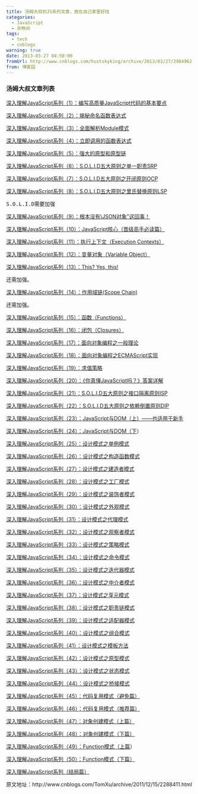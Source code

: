 ```yaml
---
title: 汤姆大叔的JS系列文章，放在自己家里好找
categories:
  - JavaScript
  - 杂物间
tags:
  - tech
  - cnblogs
warning: true
date: 2013-03-27 04:58:00
fromUrl: http://www.cnblogs.com/hustskyking/archive/2013/03/27/2984962.html
from: 博客园
---
```



<h3>汤姆大叔文章列表</h3>
<p><a href="http://www.cnblogs.com/TomXu/archive/2011/12/28/2286877.html" target="_blank">深入理解JavaScript系列（1）：编写高质量JavaScript代码的基本要点</a></p>
<p><a href="http://www.cnblogs.com/TomXu/archive/2011/12/29/2290308.html" target="_blank">深入理解JavaScript系列（2）：揭秘命名函数表达式</a></p>
<p><a href="http://www.cnblogs.com/TomXu/archive/2011/12/30/2288372.html" target="_blank">深入理解JavaScript系列（3）：全面解析Module模式</a></p>
<p><a href="http://www.cnblogs.com/TomXu/archive/2011/12/31/2289423.html" target="_blank">深入理解JavaScript系列（4）：立即调用的函数表达式</a></p>
<p><a href="http://www.cnblogs.com/TomXu/archive/2012/01/05/2305453.html" target="_blank">深入理解JavaScript系列（5）：强大的原型和原型链</a></p>
<p><a href="http://www.cnblogs.com/TomXu/archive/2012/01/06/2305513.html" target="_blank">深入理解JavaScript系列（6）：S.O.L.I.D五大原则之单一职责SRP</a></p>
<p><a href="http://www.cnblogs.com/TomXu/archive/2012/01/09/2306329.html" target="_blank">深入理解JavaScript系列（7）：S.O.L.I.D五大原则之开闭原则OCP</a></p>
<p><a href="http://www.cnblogs.com/TomXu/archive/2012/01/10/2310244.html" target="_blank">深入理解JavaScript系列（8）：S.O.L.I.D五大原则之里氏替换原则LSP</a></p>
<div class="cnblogs_Highlighter">
<pre class="brush:javascript;gutter:false;">S.O.L.I.D需要加强</pre>
</div>
<p><a href="http://www.cnblogs.com/TomXu/archive/2012/01/11/2311956.html" target="_blank">深入理解JavaScript系列（9）：根本没有\JSON对象"这回事！</a></p>
<p><a href="http://www.cnblogs.com/TomXu/archive/2012/01/12/2308594.html" target="_blank">深入理解JavaScript系列（10）：JavaScript核心（晋级高手必读篇）</a></p>
<p><a href="http://www.cnblogs.com/TomXu/archive/2012/01/13/2308101.html" target="_blank">深入理解JavaScript系列（11）：执行上下文（Execution Contexts）</a></p>
<p><a href="http://www.cnblogs.com/TomXu/archive/2012/01/16/2309728.html" target="_blank">深入理解JavaScript系列（12）：变量对象（Variable Object）</a></p>
<p><a href="http://www.cnblogs.com/TomXu/archive/2012/01/17/2310479.html" target="_blank">深入理解JavaScript系列（13）：This? Yes, this!</a></p>
<div class="cnblogs_Highlighter">
<pre class="brush:javascript;gutter:false;">还需加强。</pre>
</div>
<p><a href="http://www.cnblogs.com/TomXu/archive/2012/01/18/2312463.html" target="_blank">深入理解JavaScript系列（14）：作用域链(Scope Chain)</a></p>
<div class="cnblogs_Highlighter">
<pre class="brush:javascript;gutter:false;">还需加强。</pre>
</div>
<p><a href="http://www.cnblogs.com/TomXu/archive/2012/01/30/2326372.html" target="_blank">深入理解JavaScript系列（15）：函数（Functions）</a></p>
<p><a href="http://www.cnblogs.com/TomXu/archive/2012/01/31/2330252.html" target="_blank">深入理解JavaScript系列（16）：闭包（Closures）</a></p>
<p><a href="http://www.cnblogs.com/TomXu/archive/2012/02/03/2330295.html" target="_blank">深入理解JavaScript系列（17）：面向对象编程之一般理论</a></p>
<p><a href="http://www.cnblogs.com/TomXu/archive/2012/02/06/2330609.html" target="_blank">深入理解JavaScript系列（18）：面向对象编程之ECMAScript实现</a></p>
<p><a href="http://www.cnblogs.com/TomXu/archive/2012/02/08/2341439.html" target="_blank">深入理解JavaScript系列（19）：求值策略</a></p>
<p><a href="http://www.cnblogs.com/TomXu/archive/2012/02/10/2342098.html" target="_blank">深入理解JavaScript系列（20）：《你真懂JavaScript吗？》答案详解</a></p>
<p><a href="http://www.cnblogs.com/TomXu/archive/2012/02/14/2330137.html" target="_blank">深入理解JavaScript系列（21）：S.O.L.I.D五大原则之接口隔离原则ISP</a></p>
<p><a href="http://www.cnblogs.com/TomXu/archive/2012/02/15/2330143.html" target="_blank">深入理解JavaScript系列（22）：S.O.L.I.D五大原则之依赖倒置原则DIP</a></p>
<p><a href="http://www.cnblogs.com/TomXu/archive/2012/02/16/2351331.html" target="_blank">深入理解JavaScript系列（23）：JavaScript与DOM（上）&mdash;&mdash;也适用于新手</a></p>
<p><a href="http://www.cnblogs.com/TomXu/archive/2012/02/17/2351938.html" target="_blank">深入理解JavaScript系列（24）：JavaScript与DOM（下</a>）</p>
<p><a href="http://www.cnblogs.com/TomXu/archive/2012/02/20/2352817.html" target="_blank">深入理解JavaScript系列（25）：设计模式之单例模式</a></p>
<p><a href="http://www.cnblogs.com/TomXu/archive/2012/02/21/2352994.html" target="_blank">深入理解JavaScript系列（26）：设计模式之构造函数模式</a></p>
<p><a href="http://www.cnblogs.com/TomXu/archive/2012/02/22/2353341.html" target="_blank">深入理解JavaScript系列（27）：设计模式之建造者模式</a></p>
<p><a href="http://www.cnblogs.com/TomXu/archive/2012/02/23/2353389.html" target="_blank">深入理解JavaScript系列（28）：设计模式之工厂模式</a></p>
<p><a href="http://www.cnblogs.com/TomXu/archive/2012/02/24/2353434.html" target="_blank">深入理解JavaScript系列（29）：设计模式之装饰者模式</a></p>
<p><a href="http://www.cnblogs.com/TomXu/archive/2012/02/28/2353448.html" target="_blank">深入理解JavaScript系列（30）：设计模式之外观模式</a></p>
<p><a href="http://www.cnblogs.com/TomXu/archive/2012/02/29/2354979.html" target="_blank">深入理解JavaScript系列（31）：设计模式之代理模式</a></p>
<p><a href="http://www.cnblogs.com/TomXu/archive/2012/03/02/2355128.html" target="_blank">深入理解JavaScript系列（32）：设计模式之观察者模式</a></p>
<p><a href="http://www.cnblogs.com/TomXu/archive/2012/03/05/2358552.html" target="_blank">深入理解JavaScript系列（33）：设计模式之策略模式</a></p>
<p><a href="http://www.cnblogs.com/TomXu/archive/2012/03/08/2358593.html" target="_blank">深入理解JavaScript系列（34）：设计模式之命令模式</a></p>
<p><a href="http://www.cnblogs.com/TomXu/archive/2012/03/09/2358903.html" target="_blank">深入理解JavaScript系列（35）：设计模式之迭代器模式</a></p>
<p><a href="http://www.cnblogs.com/TomXu/archive/2012/03/13/2374789.html" target="_blank">深入理解JavaScript系列（36）：设计模式之中介者模式</a></p>
<p><a href="http://www.cnblogs.com/TomXu/archive/2012/04/09/2379774.html">深入理解JavaScript系列（37）：设计模式之享元模式</a></p>
<p><a href="http://www.cnblogs.com/TomXu/archive/2012/04/10/2435381.html" target="_blank">深入理解JavaScript系列（38）：设计模式之职责链模式</a></p>
<p><a href="http://www.cnblogs.com/TomXu/archive/2012/04/11/2435452.html" target="_blank">深入理解JavaScript系列（39）：设计模式之适配器模式</a></p>
<p><a href="http://www.cnblogs.com/TomXu/archive/2012/04/12/2435530.html" target="_blank">深入理解JavaScript系列（40）：设计模式之组合模式</a></p>
<p><a href="http://www.cnblogs.com/TomXu/archive/2012/04/13/2436371.html" target="_blank">深入理解JavaScript系列（41）：设计模式之模板方法</a></p>
<p><a href="http://www.cnblogs.com/TomXu/archive/2012/04/16/2436460.html" target="_blank">深入理解JavaScript系列（42）：设计模式之原型模式</a></p>
<p><a href="http://www.cnblogs.com/TomXu/archive/2012/04/18/2437099.html" target="_blank">深入理解JavaScript系列（43）：设计模式之状态模式</a></p>
<p><a href="http://www.cnblogs.com/TomXu/archive/2012/04/19/2437321.html" target="_blank">深入理解JavaScript系列（44）：设计模式之桥接模式</a></p>
<p><a href="http://www.cnblogs.com/TomXu/archive/2012/04/23/2438005.html" target="_blank">深入理解JavaScript系列（45）：代码复用模式（避免篇）</a></p>
<p><a href="http://www.cnblogs.com/TomXu/archive/2012/04/24/2438050.html" target="_blank">深入理解JavaScript系列（46）：代码复用模式（推荐篇）</a></p>
<p><a href="http://www.cnblogs.com/TomXu/archive/2012/04/25/2439527.html" target="_blank">深入理解JavaScript系列（47）：对象创建模式（上篇）</a></p>
<p><a href="http://www.cnblogs.com/TomXu/archive/2012/04/26/2443010.html" target="_blank">深入理解JavaScript系列（48）：对象创建模式（下篇）</a></p>
<p><a href="http://www.cnblogs.com/TomXu/archive/2012/07/23/2580701.html" target="_blank">深入理解JavaScript系列（49）：Function模式（上篇</a>）</p>
<p><a href="http://www.cnblogs.com/TomXu/archive/2012/07/24/2581239.html" target="_blank">深入理解JavaScript系列（50）：Function模式（下篇）</a></p>
<p><a href="http://www.cnblogs.com/TomXu/archive/2012/07/26/2581268.html" target="_blank">深入理解JavaScript系列（结局篇）</a></p>




<p>原文地址：http://www.cnblogs.com/TomXu/archive/2011/12/15/2288411.html</p>